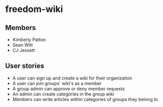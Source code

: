 # freedom-wiki

## Members
- Kimberly Patton
- Sean Witt
- CJ Jessett

## User stories
- A user can sign up and create a wiki for their organization
- A user can join groups' wiki's as a member
- A group admin can approve or deny member requests
- An admin can create categories in the group wiki
- Members can write articles within categories of groups they belong to

